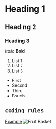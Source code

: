 # Heading 1
## Heading 2
### Heading 3

*Italic*
**Bold**


1. List 1
2. List 2
3. List 3

- First
- Second 
- Third
- Fourth

`coding rules`
---

[Example](https://www.example.com)
![Fruit Basket](https://media.istockphoto.com/photos/fruit-basket-picture-id119401613)
